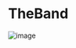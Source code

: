 # TheBand

![image](https://user-images.githubusercontent.com/88334618/197707262-f5185de1-1d4e-4ae7-a7c2-9d5bd0ab945d.png)
